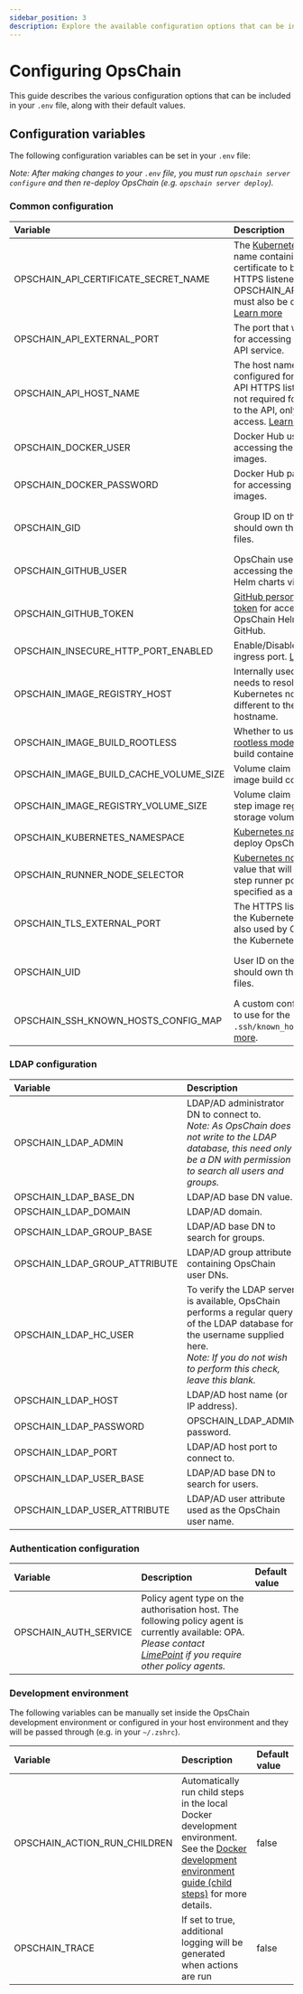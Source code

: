 ```yaml
---
sidebar_position: 3
description: Explore the available configuration options that can be included in the `.env` file.
---
```


# Configuring OpsChain

This guide describes the various configuration options that can be included in your `.env` file, along with their default values.

## Configuration variables

The following configuration variables can be set in your `.env` file:

_Note: After making changes to your `.env` file, you must run `opschain server configure` and then re-deploy OpsChain (e.g. `opschain server deploy`)._

### Common configuration

| Variable                               | Description                                                                                                                                                                                                                                                     | Default value                                                    |
| :------------------------------------- | :-------------------------------------------------------------------------------------------------------------------------------------------------------------------------------------------------------------------------------------------------------------- | :--------------------------------------------------------------- |
| OPSCHAIN_API_CERTIFICATE_SECRET_NAME   | The [Kubernetes TLS secret](https://kubernetes.io/docs/concepts/configuration/secret/#tls-secrets) name containing a custom certificate to be used for the HTTPS listener. OPSCHAIN_API_HOST_NAME must also be configured. [Learn more](tls.md#api-certificate) |                                                                  |
| OPSCHAIN_API_EXTERNAL_PORT             | The port that will be exposed for accessing the OpsChain API service.                                                                                                                                                                                           | `3000`                                                           |
| OPSCHAIN_API_HOST_NAME                 | The host name that will be configured for the OpsChain API HTTPS listener. This is not required for HTTP access to the API, only for HTTPS access. [Learn more](tls.md#accessing-the-opschain-api-via-https)                                                    |                                                                  |
| OPSCHAIN_DOCKER_USER                   | Docker Hub username for accessing the OpsChain images.                                                                                                                                                                                                          |                                                                  |
| OPSCHAIN_DOCKER_PASSWORD               | Docker Hub password/token for accessing the OpsChain images.                                                                                                                                                                                                    |                                                                  |
| OPSCHAIN_GID                           | Group ID on the host that should own the OpsChain files.                                                                                                                                                                                                        | GID of the current user (i.e. the output of the `id -g` command) |
| OPSCHAIN_GITHUB_USER                   | OpsChain username for accessing the OpsChain Helm charts via GitHub.                                                                                                                                                                                            |                                                                  |
| OPSCHAIN_GITHUB_TOKEN                  | [GitHub personal access token](https://docs.github.com/en/github/authenticating-to-github/creating-a-personal-access-token) for accessing the OpsChain Helm charts via GitHub.                                                                                  |                                                                  |
| OPSCHAIN_INSECURE_HTTP_PORT_ENABLED    | Enable/Disable the HTTP ingress port. [Learn more](tls.md#disable-the-insecure-http-listener).                                                                                                                                                                  | true                                                             |
| OPSCHAIN_IMAGE_REGISTRY_HOST           | Internally used hostname that needs to resolve to the Kubernetes node, but be different to the API hostname.                                                                                                                                                    | `opschain-image-registry.local.gd`                               |
| OPSCHAIN_IMAGE_BUILD_ROOTLESS          | Whether to use the [Buildkit rootless mode](https://github.com/moby/buildkit/blob/master/docs/rootless.md#rootless-mode) for the image build container.                                                                                                         | `true`                                                           |
| OPSCHAIN_IMAGE_BUILD_CACHE_VOLUME_SIZE | Volume claim size for the image build container cache.                                                                                                                                                                                                          | `10Gi`                                                           |
| OPSCHAIN_IMAGE_REGISTRY_VOLUME_SIZE    | Volume claim size for the step image registry image storage volume.                                                                                                                                                                                             | `10Gi`                                                           |
| OPSCHAIN_KUBERNETES_NAMESPACE          | [Kubernetes namespace](https://kubernetes.io/docs/concepts/overview/working-with-objects/namespaces/) to deploy OpsChain into.                                                                                                                                  | `opschain`                                                       |
| OPSCHAIN_RUNNER_NODE_SELECTOR          | [Kubernetes nodeSelector](https://kubernetes.io/docs/concepts/scheduling-eviction/assign-pod-node/) value that will be used for step runner pods. Must be specified as a JSON string.                                                                           | '{}'                                                             |
| OPSCHAIN_TLS_EXTERNAL_PORT             | The HTTPS listener port on the Kubernetes node. It is also used by OpsChain from the Kubernetes runtime.                                                                                                                                                        | `3443`                                                           |
| OPSCHAIN_UID                           | User ID on the host that should own the OpsChain files.                                                                                                                                                                                                         | UID of the current user (i.e. the output of the `id -u` command) |
| OPSCHAIN_SSH_KNOWN_HOSTS_CONFIG_MAP    | A custom config map name to use for the `.ssh/known_hosts` file. [Learn more](/docs/reference/project_git_repositories.md#customising-the-ssh-known_hosts-file).                                                                                                |                                                                  |

### LDAP configuration

| Variable                      | Description                                                                                                                                                                                                   | Default value               |
| :---------------------------- | :------------------------------------------------------------------------------------------------------------------------------------------------------------------------------------------------------------ | :-------------------------- |
| OPSCHAIN_LDAP_ADMIN           | LDAP/AD administrator DN to connect to.<br/> _Note: As OpsChain does not write to the LDAP database, this need only be a DN with permission to search all users and groups._                                  | cn=admin,dc=opschain,dc=io  |
| OPSCHAIN_LDAP_BASE_DN         | LDAP/AD base DN value.                                                                                                                                                                                        | dc=opschain,dc=io           |
| OPSCHAIN_LDAP_DOMAIN          | LDAP/AD domain.                                                                                                                                                                                               | opschain.io                 |
| OPSCHAIN_LDAP_GROUP_BASE      | LDAP/AD base DN to search for groups.                                                                                                                                                                         | ou=groups,dc=opschain,dc=io |
| OPSCHAIN_LDAP_GROUP_ATTRIBUTE | LDAP/AD group attribute containing OpsChain user DNs.                                                                                                                                                         | member                      |
| OPSCHAIN_LDAP_HC_USER         | To verify the LDAP server is available, OpsChain performs a regular query of the LDAP database for the username supplied here. <br/>_Note: If you do not wish to perform this check, leave this blank._       | healthcheck                 |
| OPSCHAIN_LDAP_HOST            | LDAP/AD host name (or IP address).                                                                                                                                                                            | opschain-ldap               |
| OPSCHAIN_LDAP_PASSWORD        | OPSCHAIN_LDAP_ADMIN password.                                                                                                                                                                                 |                             |
| OPSCHAIN_LDAP_PORT            | LDAP/AD host port to connect to.                                                                                                                                                                              | 389                         |
| OPSCHAIN_LDAP_USER_BASE       | LDAP/AD base DN to search for users.                                                                                                                                                                          | ou=users,dc=opschain,dc=io  |
| OPSCHAIN_LDAP_USER_ATTRIBUTE  | LDAP/AD user attribute used as the OpsChain user name.                                                                                                                                                        | uid                         |

### Authentication configuration

| Variable              | Description                                                                                                                                                                                                  | Default value |
| :-------------------- | :----------------------------------------------------------------------------------------------------------------------------------------------------------------------------------------------------------- | :------------ |
| OPSCHAIN_AUTH_SERVICE | Policy agent type on the authorisation host. The following policy agent is currently available: OPA. _Please contact [LimePoint](mailto:opschain-support@limepoint.com) if you require other policy agents._ |               |

### Development environment

The following variables can be manually set inside the OpsChain development environment or configured in your host environment and they will be passed through (e.g. in your `~/.zshrc`).

| Variable                     | Description                                                                                                                                                                                                 | Default value |
| :--------------------------- | :---------------------------------------------------------------------------------------------------------------------------------------------------------------------------------------------------------- | :------------ |
| OPSCHAIN_ACTION_RUN_CHILDREN | Automatically run child steps in the local Docker development environment. See the [Docker development environment guide (child steps)](../docker_development_environment.md#child-steps) for more details. | false         |
| OPSCHAIN_TRACE               | If set to true, additional logging will be generated when actions are run                                                                                                                                   | false         |
